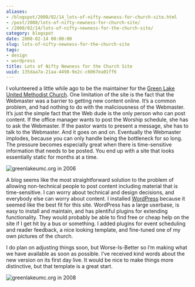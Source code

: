 ```yaml
---
aliases:
- /blogspot/2008/02/14_lots-of-nifty-newness-for-church-site.html
- /post/2008/lots-of-nifty-newness-for-church-site/
- /2008/02/14/lots-of-nifty-newness-for-the-church-site/
category: blogspot
date: 2008-02-14 00:00:00
slug: lots-of-nifty-newness-for-the-church-site
tags:
- design
- wordpress
title: Lots of Nifty Newness for the Church Site
uuid: 135daa7a-21aa-4498-9e2c-c6067ea01ff6
---
```


I volunteered a little while ago to be the maintainer for the [Green
Lake United Methodist Church](https://greenlakeumc.org). One limitation
of the site is the fact that the Webmaster was a barrier to getting new
content online. It’s a common problem, and had nothing to do with the
maliciousness of the Webmaster. It’s just the simple fact that the Web
dude is the only person who can post content. If the office manager
wants to post the Worship schedule, she has to ask the Webmaster. If the
pastor wants to present a message, she has to talk to the Webmaster. And
it goes on and on. Eventually the Webmaster implodes, because you can
only handle being the bottleneck for so long. The pressure becomes
especially great when there is time-sensitive information that needs to
be posted. You end up with a site that looks essentially static for
months at a time.

![greenlakeumc.org in 2006](/assets/img/post/2008/02/lots-of-nifty-newness-for-the-church-site/glumc-org-01.png)

A blog seems like the most straightforward solution to the problem of
allowing non-technical people to post content including material that is
time-sensitive. I can worry about technical and design decisions, and
everybody else can worry about content. I installed
[WordPress](http://wordpress.org) because it seemed like the best fit
for this site. WordPress has a large userbase, is easy to install and
maintain, and has plentiful plugins for extending functionality. They
would probably be able to find free or cheap help on the site if I get
hit by a bus or something. I added plugins for event scheduling and
reader feedback, a nice looking template, and fine-tuned one of my own
pictures of the church.

I do plan on adjusting things soon, but Worse-Is-Better so I’m making
what we have available as soon as possible. I’ve received kind words
about the new version on its first day live. It would be nice to make
things more distinctive, but that template is a great start.

![greenlakeumc.org in 2008](/assets/img/post/2008/02/lots-of-nifty-newness-for-the-church-site/glumc-org-02.png)